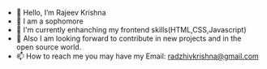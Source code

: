 - 👋 Hello, I’m Rajeev Krishna
- 👀 I am a sophomore
- 🌱 I'm currently enhanching my frontend skills(HTML,CSS,Javascript)
- 💞️ Also I am looking forward to contribute in new projects and in the open source world.
- 📫 How to reach me you may have my Email: radzhivkrishna@gmail.com

<!---
radzhiv25/radzhiv25 is a ✨ special ✨ repository because its `README.md` (this file) appears on your GitHub profile.
You can click the Preview link to take a look at your changes.
--->
